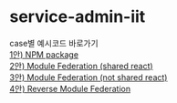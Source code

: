 # service-admin-iit

case별 예시코드 바로가기  
[1안) NPM package](https://github.com/service-admins/service-admin-iit/tree/case-1)  
[2안) Module Federation (shared react)](https://github.com/service-admins/service-admin-iit/tree/case-2)  
[3안) Module Federation (not shared react)](https://github.com/service-admins/service-admin-iit/tree/case-3)  
[4안) Reverse Module Federation](https://github.com/service-admins/service-admin-iit/tree/case-4)
